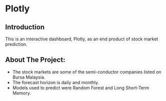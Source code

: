 # Plotly
## Introduction
This is an interactive dashboard, Plotly, as an end product of stock market prediction. 

## About The Project:
- The stock markets are some of the semi-conductor companies listed on Bursa Malaysia.
- The forecast horizon is daily and monthly.
- Models used to predict were Random Forest and Long Short-Term Memory.
